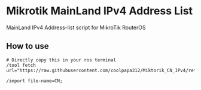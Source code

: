 # Mikrotik MainLand IPv4 Address List

MainLand IPv4 Address-list script for MikroTik RouterOS

## How to use

```Ros Shell
# Directly copy this in your ros terminal
/tool fetch url="https://raw.githubusercontent.com/coolpapa312/Miktorik_CN_IPv4/refs/heads/main/CN"

/import file-name=CN;
```

